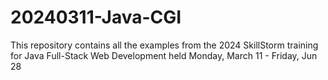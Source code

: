 # 20240311-Java-CGI
This repository contains all the examples from the 2024 SkillStorm training for Java Full-Stack Web Development held Monday, March 11 - Friday, Jun 28
